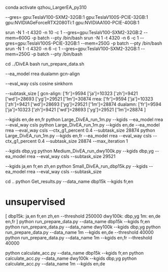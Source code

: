 conda activate qzhou_LargerEA_py310

--gres=
gpu:TeslaV100-SXM2-32GB:1 
gpu:TeslaV100S-PCIE-32GB:1
gpu:NVIDIAGeForceRTX2080Ti:1 
gpu:NVIDIAA100-PCIE-40GB:1 

srun -N 1 -t 4320 -n 10 -c 1 --gres=gpu:TeslaV100-SXM2-32GB:2 --mem=600G -p batch --pty /bin/bash
srun -N 1 -t 4320 -n 6 -c 1 --gres=gpu:TeslaV100S-PCIE-32GB:1 --mem=250G -p batch --pty /bin/bash
srun -N 1 -t 4320 -n 6 -c 1 --gres=gpu:TeslaV100-SXM2-32GB:1 --mem=250G -p batch --pty /bin/bash

cd ../DivEA
bash run_prepare_data.sh

--ea_model 
rrea dualamn gcn-align 

--eval_way 
csls cosine sinkhorn

--subtask_size
[
gcn-align:
['fr']=9594 ['ja']=10323 ['zh']=9421 ['wd']=28693 ['yg']=29521
['1m']=30874
rrea:
['fr']=9594 ['ja']=10323 ['zh']=9421 ['wd']=28693 ['yg']=29521
['1m']=28874
dualamn:
['fr']=9594 ['ja']=10323 ['zh']=9421 ['wd']=28693 ['yg']=29521
['1m']=28874
]

--kgids 
en,de en,fr
python Large_DivEA_run_1m.py --kgids  --ea_model rrea --eval_way csls
python Large_DivEA_run_1m.py --kgids en,de --ea_model rrea --eval_way csls --ctx_g1_percent 0.4 --subtask_size 28874
python Large_DivEA_run_1m.py --kgids en,fr --ea_model rrea --eval_way csls --ctx_g1_percent 0.4 --subtask_size 28874 --max_iteration 1

--kgids 
dbp,yg
python Medium_DivEA_run_dwy100k.py --kgids dbp,yg --ea_model rrea --eval_way csls --subtask_size 29521

--kgids 
ja,en fr,en zh,en
python Small_DivEA_run_dbp15k.py --kgids  --ea_model rrea --eval_way csls --subtask_size 

cd ..
python Get_results.py --data_name dbp15k --kgids fr,en

# unsupervised
[
    dbp15k:
    ja,en fr,en zh,en
    --threshold 250000
    dwy100k:
    dbp,yg
    1m: 
    en,de en,fr
]
python run_prepare_data.py --data_name dbp15k --kgids fr,en
python run_prepare_data.py --data_name dwy100k --kgids dbp,yg
python run_prepare_data.py --data_name 1m --kgids en,de --threshold 40000
python run_prepare_data.py --data_name 1m --kgids en,fr --threshold 40000

python calculate_acc.py --data_name dbp15k --kgids fr,en
python calculate_acc.py --data_name dwy100k --kgids dbp,yg
python calculate_acc.py --data_name 1m --kgids en,de
